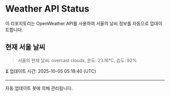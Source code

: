 
# Weather API Status

이 리포지토리는 OpenWeather API를 사용하여 서울의 날씨 정보를 자동으로 업데이트합니다.

## 현재 서울 날씨
> 서울의 현재 날씨: overcast clouds, 온도: 23.16°C, 습도: 92%

⏳ 업데이트 시간: 2025-10-05 05:18:40 (UTC)

---
자동 업데이트 봇에 의해 관리됩니다.
